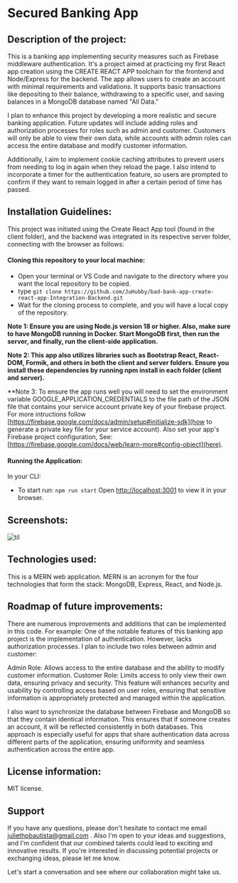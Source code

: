 
# Secured Banking App 

## Description of the project:
 This is a banking app implementing security measures such as Firebase middleware authentication. It's a project aimed at practicing my first React app creation using the CREATE REACT APP toolchain for the frontend and Node/Express for the backend. The app allows users to create an account with minimal requirements and validations. It supports basic transactions like depositing to their balance, withdrawing to a specific user, and saving balances in a MongoDB database named "All Data."

I plan to enhance this project by developing a more realistic and secure banking application. Future updates will include adding roles and authorization processes for roles such as admin and customer. Customers will only be able to view their own data, while accounts with admin roles can access the entire database and modify customer information.

Additionally, I aim to implement cookie caching attributes to prevent users from needing to log in again when they reload the page. I also intend to incorporate a timer for the authentication feature, so users are prompted to confirm if they want to remain logged in after a certain period of time has passed.

## Installation Guidelines:
 This project was initiated using the Create React App tool (found in the client folder), and the backend was integrated in its respective server folder, connecting with the browser as follows:

 

#### Cloning this repository to your local machine:
- Open your terminal or VS Code and navigate to the directory where you want the local repository to be copied.
- type `git clone https://github.com/JuHubby/bad-bank-app-create-react-app-Integration-Backend.git`
- Wait for the cloning process to complete, and you will have a local copy of the repository.

**Note 1: Ensure you are using Node.js version 18 or higher. Also, make sure to have MongoDB running in Docker. Start MongoDB first, then run the server, and finally, run the client-side application.**

**Note 2: This app also utilizes libraries such as Bootstrap React, React-DOM, Formik, and others in both the client and server folders. Ensure you install these dependencies by running npm install in each folder (client and server).**

**Note 3: To ensure the app runs well you will need to set the environment variable GOOGLE_APPLICATION_CREDENTIALS to the file path of the JSON file that contains your service account private key of your firebase project. For more intructions follow [https://firebase.google.com/docs/admin/setup#initialize-sdk](how to generate a private key file for your service account). Also set your app's Firebase project configuration, See: [https://firebase.google.com/docs/web/learn-more#config-object](here).

#### Running the Application:

In your CLI:

- To start run: `npm run start`
Open [http://localhost:3001](http://localhost:3001) to view it in your browser.


## Screenshots:

![til](./client/public/Animation.gif)

## Technologies used:

This is a MERN web application. MERN is an acronym for the four technologies that form the stack: MongoDB, Express, React, and Node.js.


## Roadmap of future improvements:
There are numerous improvements and additions that can be implemented in this code. For example: 
One of the notable features of this banking app project is the implementation of authentication. However, lacks authorization processes. I plan to include two roles between admin and customer:

Admin Role: Allows access to the entire database and the ability to modify customer information.
Customer Role: Limits access to only view their own data, ensuring privacy and security.
This feature will enhances security and usability by controlling access based on user roles, ensuring that sensitive information is appropriately protected and managed within the application.

I also want to synchronize the database between Firebase and MongoDB so that they contain identical information. This ensures that if someone creates an account, it will be reflected consistently in both databases. This approach is especially useful for apps that share authentication data across different parts of the application, ensuring uniformity and seamless authentication across the entire app.

## License information:
MIT license.

## Support
If you have any questions, please don't hesitate to contact me email <juliethpbautista@gmail.com>
 . Also I'm open to your ideas and suggestions, and I'm confident that our combined talents could lead to exciting and innovative results. If you're interested in discussing potential projects or exchanging ideas, please let me know.

Let's start a conversation and see where our collaboration might take us.

